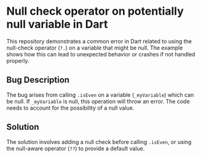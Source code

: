 # Null check operator on potentially null variable in Dart

This repository demonstrates a common error in Dart related to using the null-check operator (`?.`) on a variable that might be null.  The example shows how this can lead to unexpected behavior or crashes if not handled properly.

## Bug Description
The bug arises from calling `.isEven` on a variable (`_myVariable`) which can be null.  If `_myVariable` is null, this operation will throw an error.  The code needs to account for the possibility of a null value.

## Solution
The solution involves adding a null check before calling `.isEven`, or using the null-aware operator (`??`) to provide a default value.